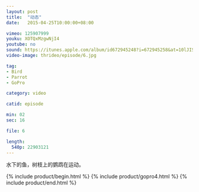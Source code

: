 ```yaml
---
layout: post
title:  "动态"
date:   2015-04-25T10:00:00+08:00

vimeo: 125907999
youku: XOTQxMzgwNjI4
youtube: no
sound: https://itunes.apple.com/album/id672945248?i=672945258&at=10lJIS
video-image: thrideo/episode/6.jpg

tag: 
- Bird
- Parrot
- GoPro

category: video

catid: episode

min: 02
sec: 16

file: 6

length:
  540p: 22903121
---
```


水下的鱼，树枝上的鹦鹉在运动。

{% include product/begin.html %}
{% include product/gopro4.html %}
{% include product/end.html %}